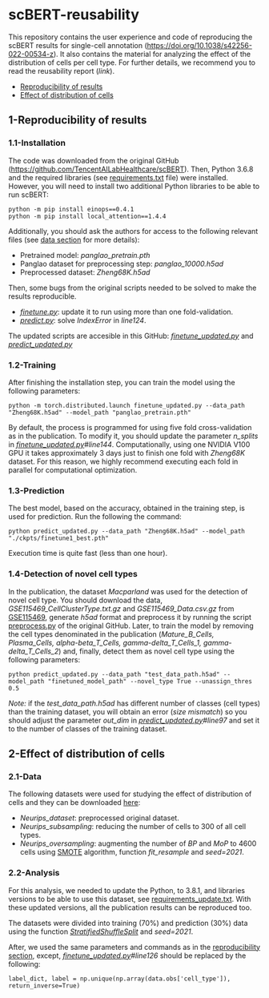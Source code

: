 # scBERT-reusability
This repository contains the user experience and code of reproducing the scBERT results for single-cell annotation (https://doi.org/10.1038/s42256-022-00534-z). It also contains the material for analyzing the effect of the distribution of cells per cell type. For further details, we recommend you to read the reusability report (*link*).

* [Reproducibility of results](#1-reproducibility-of-results)
* [Effect of distribution of cells](#2-effect-of-distribution-of-cells)

## 1-Reproducibility of results
### 1.1-Installation
The code was downloaded from the original GitHub (https://github.com/TencentAILabHealthcare/scBERT). Then, Python 3.6.8 and the required libraries (see [requirements.txt](https://github.com/TencentAILabHealthcare/scBERT/blob/master/requirements.txt) file) were installed. However, you will need to install two additional Python libraries to be able to run scBERT:
```	
python -m pip install einops==0.4.1
python -m pip install local_attention==1.4.4
```	
Additionally, you should ask the authors for access to the following relevant files (see [data section](https://github.com/TencentAILabHealthcare/scBERT#data) for more details):

* Pretrained model: *panglao_pretrain.pth*
* Panglao dataset for preprocessing step: *panglao_10000.h5ad*
* Preprocessed dataset: *Zheng68K.h5ad*

Then, some bugs from the original scripts needed to be solved to make the results reproducible.
* *[finetune.py](https://github.com/TencentAILabHealthcare/scBERT/blob/master/finetune.py)*: update it to run using more than one fold-validation.
* *[predict.py](https://github.com/TencentAILabHealthcare/scBERT/blob/master/predict.py)*: solve *IndexError* in *line124*.

The updated scripts are accesible in this GitHub: *[finetune_updated.py](https://github.com/TranslationalBioinformaticsUnit/scbert-reusability/blob/main/finetune_updated.py)* and *[predict_updated.py](https://github.com/TranslationalBioinformaticsUnit/scbert-reusability/blob/main/predict_updated.py)*
### 1.2-Training
After finishing the installation step, you can train the model using the following parameters:
```
python -m torch.distributed.launch finetune_updated.py --data_path "Zheng68K.h5ad" --model_path "panglao_pretrain.pth"
```
By default, the process is programmed for using five fold cross-validation as in the publication. To modify it, you should update the parameter *n_splits* in *[finetune_updated.py](https://github.com/TranslationalBioinformaticsUnit/scbert-reusability/blob/main/finetune_updated.py)#line144*.
Computationally, using one NVIDIA V100 GPU it takes approximately 3 days just to finish one fold with *Zheng68K* dataset. For this reason, we highly recommend executing each fold in parallel for computational optimization.
### 1.3-Prediction
The best model, based on the accuracy, obtained in the training step, is used for prediction. Run the following the command:
```
python predict_updated.py --data_path "Zheng68K.h5ad" --model_path "./ckpts/finetune1_best.pth"
```
Execution time is quite fast (less than one hour).
### 1.4-Detection of novel cell types
In the publication, the dataset *Macparland* was used for the detection of novel cell type. You should download the data, *GSE115469_CellClusterType.txt.gz* and *GSE115469_Data.csv.gz* from [GSE115469](https://www.ncbi.nlm.nih.gov/geo/query/acc.cgi?acc=GSE115469), generate *h5ad* format and preprocess it by running the script [preprocess.py](https://github.com/TencentAILabHealthcare/scBERT/blob/master/preprocess.py) of the original GitHub. Later, to train the model by removing the cell types denominated in the publication (*Mature_B_Cells, Plasma_Cells, alpha-beta_T_Cells, gamma-delta_T_Cells_1, gamma-delta_T_Cells_2*) and, finally, detect them as novel cell type using the following parameters:
```
python predict_updated.py --data_path "test_data_path.h5ad" --model_path "finetuned_model_path" --novel_type True --unassign_thres 0.5  
```
*Note:* if the *test_data_path.h5ad* has different number of classes (cell types) than the training dataset, you will obtain an error (*size mismatch*) so you should adjust the parameter *out_dim* in *[predict_updated.py](https://github.com/TranslationalBioinformaticsUnit/scbert-reusability/blob/main/predict_updated.py)#line97* and set it to the number of classes of the training dataset.
## 2-Effect of distribution of cells
### 2.1-Data
The following datasets were used for studying the effect of distribution of cells and they can be downloaded [here](https://figshare.com/projects/scbert-reusability/157203):

* *Neurips_dataset*: preprocessed original dataset.
* *Neurips_subsampling*: reducing the number of cells to 300 of all cell types.
* *Neurips_oversampling*: augmenting the number of *BP* and *MoP* to 4600 cells using [SMOTE](https://imbalanced-learn.org/stable/references/generated/imblearn.over_sampling.SMOTE.html) algorithm, function *fit_resample* and *seed=2021*.
	
### 2.2-Analysis
For this analysis, we needed to update the Python, to 3.8.1, and libraries versions to be able to use this dataset, see [requirements_update.txt](https://github.com/TranslationalBioinformaticsUnit/scbert-reusability/blob/main/requirements_update.txt). With these updated versions, all the publication results can be reproduced too.

The datasets were divided into training (70%) and prediction (30%) data using the function *[StratifiedShuffleSplit](https://scikit-learn.org/stable/modules/generated/sklearn.model_selection.StratifiedShuffleSplit.html)* and *seed=2021*.

After, we used the same parameters and commands as in the [reproducibility section](#1-reproducibility-of-results), except, *[finetune_updated.py](https://github.com/TranslationalBioinformaticsUnit/scbert-reusability/blob/main/finetune_updated.py)#line126* should be replaced by the following:
```
label_dict, label = np.unique(np.array(data.obs['cell_type']), return_inverse=True)
```

